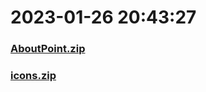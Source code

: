 # 2023-01-26 20:43:27

### [AboutPoint.zip](https://raw.githubusercontent.com/Sam5440/Genshin_Impact_Teleport_Files/main/OtherFile/img/AboutPoint.zip)

### [icons.zip](https://raw.githubusercontent.com/Sam5440/Genshin_Impact_Teleport_Files/main/OtherFile/img/icons.zip)

